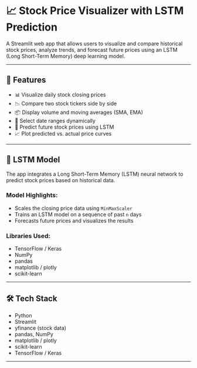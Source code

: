 # 📈 Stock Price Visualizer with LSTM Prediction

A Streamlit web app that allows users to visualize and compare historical stock prices, analyze trends, and forecast future prices using an LSTM (Long Short-Term Memory) deep learning model.

---

## 🚀 Features

- 📊 Visualize daily stock closing prices
- 📉 Compare two stock tickers side by side
- 📦 Display volume and moving averages (SMA, EMA)
- 📆 Select date ranges dynamically
- 🤖 Predict future stock prices using LSTM
- 📈 Plot predicted vs. actual price curves

---

## 🧠 LSTM Model

The app integrates a Long Short-Term Memory (LSTM) neural network to predict stock prices based on historical data.

### Model Highlights:
- Scales the closing price data using `MinMaxScaler`
- Trains an LSTM model on a sequence of past `n` days
- Forecasts future prices and visualizes the results

### Libraries Used:
- TensorFlow / Keras
- NumPy
- pandas
- matplotlib / plotly
- scikit-learn

---

## 🛠 Tech Stack

- Python
- Streamlit
- yfinance (stock data)
- pandas, NumPy
- matplotlib / plotly
- scikit-learn
- TensorFlow / Keras

---
